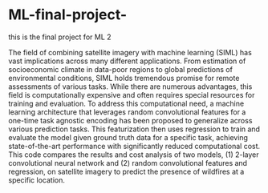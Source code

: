 # ML-final-project-
this is the final project for ML 2 

The field of combining satellite imagery with machine learning (SIML) has vast implications across
many different applications. From estimation of socioeconomic climate in data-poor regions to global
predictions of environmental conditions, SIML holds tremendous promise for remote assessments of
various tasks. While there are numerous advantages, this field is computationally expensive and often
requires special resources for training and evaluation. To address this computational need, a machine
learning architecture that leverages random convolutional features for a one-time task agnostic encoding
has been proposed to generalize across various prediction tasks. This featurization then uses regression
to train and evaluate the model given ground truth data for a specific task, achieving state-of-the-art
performance with significantly reduced computational cost. This code compares the results and cost
analysis of two models, (1) 2-layer convolutional neural network and (2) random convolutional features
and regression, on satellite imagery to predict the presence of wildfires at a specific location.
